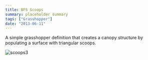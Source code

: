 ```yaml
---
title: BFS Scoops
summary: placeholder summary
tags: ["Grasshopper"]
date: "2013-06-11"
---
```


A simple grasshopper definition that creates a canopy structure by populating a surface with triangular scoops.

![scoops3](scoops3.png)
